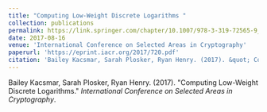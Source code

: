 ```yaml
---
title: "Computing Low-Weight Discrete Logarithms "
collection: publications
permalink: https://link.springer.com/chapter/10.1007/978-3-319-72565-9_6
date: 2017-08-16
venue: 'International Conference on Selected Areas in Cryptography'
paperurl: 'https://eprint.iacr.org/2017/720.pdf'
citation: 'Bailey Kacsmar, Sarah Plosker, Ryan Henry. (2017). &quot; Computing Low-Weight Discrete Logarithms .&quot; <i>International Conference on Selected Areas in Cryptography</i>.'
---
```

Bailey Kacsmar, Sarah Plosker, Ryan Henry. (2017). "Computing Low-Weight Discrete Logarithms." <i>International Conference on Selected Areas in Cryptography</i>. 
